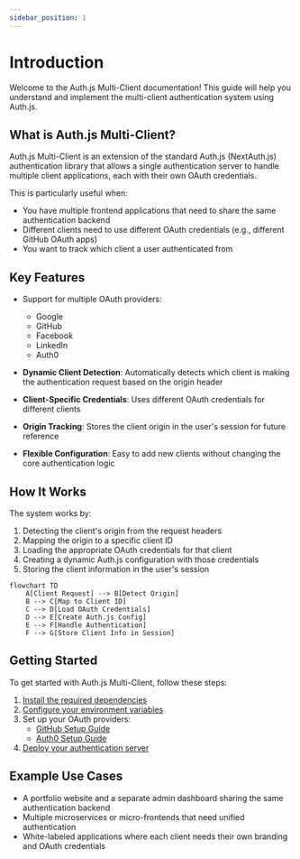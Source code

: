 ```yaml
---
sidebar_position: 1
---
```


# Introduction

Welcome to the Auth.js Multi-Client documentation! This guide will help you understand and implement the multi-client authentication system using Auth.js.

## What is Auth.js Multi-Client?

Auth.js Multi-Client is an extension of the standard Auth.js (NextAuth.js) authentication library that allows a single authentication server to handle multiple client applications, each with their own OAuth credentials.

This is particularly useful when:

- You have multiple frontend applications that need to share the same authentication backend
- Different clients need to use different OAuth credentials (e.g., different GitHub OAuth apps)
- You want to track which client a user authenticated from

## Key Features

- Support for multiple OAuth providers:
  - Google
  - GitHub
  - Facebook
  - LinkedIn
  - Auth0

- **Dynamic Client Detection**: Automatically detects which client is making the authentication request based on the origin header
- **Client-Specific Credentials**: Uses different OAuth credentials for different clients
- **Origin Tracking**: Stores the client origin in the user's session for future reference
- **Flexible Configuration**: Easy to add new clients without changing the core authentication logic

## How It Works

The system works by:

1. Detecting the client's origin from the request headers
2. Mapping the origin to a specific client ID
3. Loading the appropriate OAuth credentials for that client
4. Creating a dynamic Auth.js configuration with those credentials
5. Storing the client information in the user's session

```mermaid
flowchart TD
    A[Client Request] --> B[Detect Origin]
    B --> C[Map to Client ID]
    C --> D[Load OAuth Credentials]
    D --> E[Create Auth.js Config]
    E --> F[Handle Authentication]
    F --> G[Store Client Info in Session]
```

## Getting Started

To get started with Auth.js Multi-Client, follow these steps:

1. [Install the required dependencies](installation.md)
2. [Configure your environment variables](configuration.md)
3. Set up your OAuth providers:
   - [GitHub Setup Guide](github-setup.md)
   - [Auth0 Setup Guide](auth0-setup.md)
4. [Deploy your authentication server](vercel-deployment.md)

## Example Use Cases

- A portfolio website and a separate admin dashboard sharing the same authentication backend
- Multiple microservices or micro-frontends that need unified authentication
- White-labeled applications where each client needs their own branding and OAuth credentials
